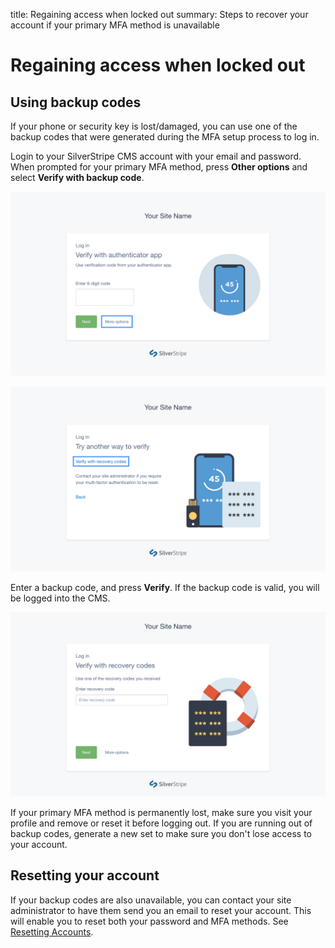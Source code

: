 title: Regaining access when locked out
summary: Steps to recover your account if your primary MFA method is unavailable

# Regaining access when locked out

## Using backup codes

If your phone or security key is lost/damaged, you can use one of the backup
codes that were generated during the MFA setup process to log in.

Login to your SilverStripe CMS account with your email and password. When
prompted for your primary MFA method, press **Other options** and select
**Verify with backup code**.

![A screenshot of a user being prompted for a verification code during login, with the 'other options' button highlighted](../_images/01-04-1-login-prompt.png)

![A screenshot of the 'other options' dialog during login, with the 'Verify with backup code' option highlighted](../_images/01-04-2-other-options.png)

Enter a backup code, and press **Verify**. If the backup code is valid, you will
be logged into the CMS.

![A screenshot of a user being prompted to enter a backup code during login](../_images/01-04-3-recovery-code.png)

<div class="hint" markdown="1">
If your primary MFA method is permanently lost, make sure you visit your profile
and remove or reset it before logging out. If you are running out of backup
codes, generate a new set to make sure you don't lose access to your account.
</div>

## Resetting your account

If your backup codes are also unavailable, you can contact your site
administrator to have them send you an email to reset your account. This will
enable you to reset both your password and MFA methods. See
[Resetting Accounts](../administrator_manual/resetting_accounts).
